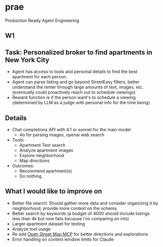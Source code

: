 # prae
Production Ready Agent Engineering

## W1
## Task: Personalized broker to find apartments in New York City
- Agent has access to tools and personal details to find the best apartment for each person.
- Agent can parse listing and go beyond StreetEasy filters, better understand the renter through large amounts of text, images, etc. (eventually could proactively reach out to schedule viewings)
- Reward function is if the person want's to schedule a viewing (determined by LLM as a judge with personal info for the time being)


## Details
- Chat completions API with 4.1 or sonnet for the main model
    - 4o for parsing images, openai web search 
- Tools:
    - Apartment Text search
    - Analyze apartment images
    - Explore neighborhood
    - Map directions
- Outcomes:
    - Recommend apartment(s)
    - Do nothing


## What I would like to improve on
- Better file search: Should gather more data and consider organizing it by neighborhood, provide more context on the schema
- Better search by keywords (a budget of 4000 should include listings less than 4k but now fails because i'im comparing on ints)
- Larger apartment dataset for testing
- Analyze tool usage
- Re add [Open Street Map MCP](https://github.com/jagan-shanmugam/open-streetmap-mcp) for better directions and explorations
- Error handling on context window limits for Claude